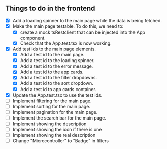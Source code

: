 ## Things to do in the frontend

- [x] Add a loading spinner to the main page while the data is being fetched.
- [x] Make the main page testable. To do this, we need to:
  - [x] create a mock tsRestclient that can be injected into the App component.
  - [x] Check that the App.test.tsx is now working.
- [x] Add test ids to the main page elements.
  - [x] Add a test id to the main page.
  - [x] Add a test id to the loading spinner.
  - [x] Add a test id to the error message.
  - [x] Add a test id to the app cards.
  - [x] Add a test id to the filter dropdowns.
  - [x] Add a test id to the sort dropdown.
  - [x] Add a test id to app cards container.
- [x] Update the App.test.tsx to use the test ids.
- [ ] Implement filtering for the main page.
- [ ] Implement sorting for the main page.
- [ ] Implement pagination for the main page.
- [ ] Implement the search bar for the main page.
- [ ] Implement showing the description
- [ ] Implement showing the icon if there is one
- [ ] Implement showing the real description
- [ ] Change "Microcontroller" to "Badge" in filters
